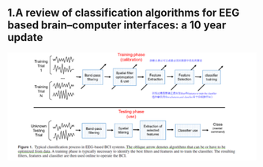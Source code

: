 ## 1.A review of classification algorithms for EEG based brain–computer interfaces: a 10 year update

![1_1](Biophysics_pic/1_1.PNG)